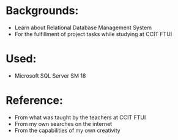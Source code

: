 # Backgrounds:
- Learn about Relational Database Management System
- For the fulfillment of project tasks while studying at CCIT FTUI

# Used:
- Microsoft SQL Server SM 18

# Reference:
- From what was taught by the teachers at CCIT FTUI
- From my own searches on the internet
- From the capabilities of my own creativity
